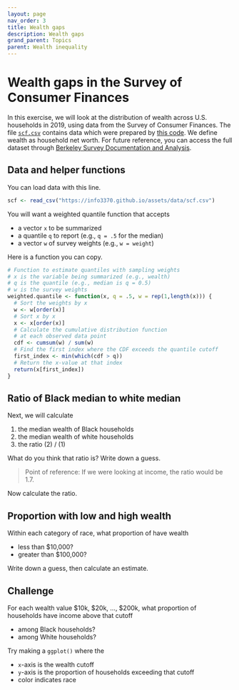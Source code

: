 ```yaml
---
layout: page
nav_order: 3
title: Wealth gaps
description: Wealth gaps
grand_parent: Topics
parent: Wealth inequality
---
```


# Wealth gaps in the Survey of Consumer Finances

In this exercise, we will look at the distribution of wealth across U.S.
households in 2019, using data from the Survey of Consumer Finances. The
file [`scf.csv`](../assets/data/scf.csv) contains data which were
prepared by [this code](../assets/data/scf.R). We define wealth as
household net worth. For future reference, you can access the full
dataset through [Berkeley Survey Documentation and
Analysis](https://sda.berkeley.edu/sdaweb/analysis/?dataset=scfcomb2019).

## Data and helper functions

You can load data with this line.

``` r
scf <- read_csv("https://info3370.github.io/assets/data/scf.csv")
```

You will want a weighted quantile function that accepts

- a vector `x` to be summarized
- a quantile `q` to report (e.g., `q = .5` for the median)
- a vector `w` of survey weights (e.g., `w = weight`)

Here is a function you can copy.

``` r
# Function to estimate quantiles with sampling weights
# x is the variable being summarized (e.g., wealth)
# q is the quantile (e.g., median is q = 0.5)
# w is the survey weights
weighted.quantile <- function(x, q = .5, w = rep(1,length(x))) {
  # Sort the weights by x
  w <- w[order(x)]
  # Sort x by x
  x <- x[order(x)]
  # Calculate the cumulative distribution function
  # at each observed data point
  cdf <- cumsum(w) / sum(w)
  # Find the first index where the CDF exceeds the quantile cutoff
  first_index <- min(which(cdf > q))
  # Return the x-value at that index
  return(x[first_index])
}
```

## Ratio of Black median to white median

Next, we will calculate

1.  the median wealth of Black households
2.  the median wealth of white households
3.  the ratio (2) / (1)

What do you think that ratio is? Write down a guess.

> Point of reference: If we were looking at income, the ratio would be
> 1.7.

Now calculate the ratio.

## Proportion with low and high wealth

Within each category of race, what proportion of have wealth

- less than \$10,000?
- greater than \$100,000?

Write down a guess, then calculate an estimate.

## Challenge

For each wealth value \$10k, \$20k, …, \$200k, what proportion of
households have income above that cutoff

- among Black households?
- among White households?

Try making a `ggplot()` where the

- `x`-axis is the wealth cutoff
- `y`-axis is the proportion of households exceeding that cutoff
- color indicates race